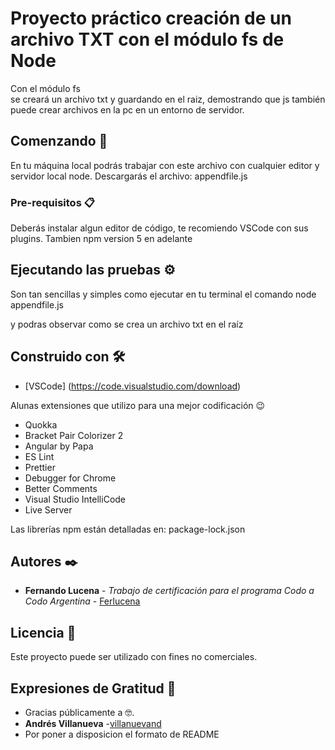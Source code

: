 # Proyecto práctico creación de un archivo TXT con el módulo fs de Node

Con el módulo fs  
se creará un archivo txt y guardando en el raiz, demostrando que js también puede crear archivos en la pc en un entorno de servidor.

## Comenzando 🚀

En tu máquina local podrás trabajar con este archivo con cualquier editor y servidor local node.
Descargarás el archivo:
appendfile.js


### Pre-requisitos 📋

Deberás instalar algun editor de código, te recomiendo VSCode con sus plugins.
Tambien npm version 5 en adelante

## Ejecutando las pruebas ⚙️

Son tan sencillas y simples como ejecutar en tu terminal el comando
node appendfile.js

y podras observar como se crea un archivo txt en el raíz

## Construido con 🛠️

* [VSCode] (https://code.visualstudio.com/download)
 
Alunas extensiones que utilizo para una mejor codificación 😉

* Quokka
* Bracket Pair Colorizer 2
* Angular by Papa
* ES Lint
* Prettier
* Debugger for Chrome
* Better Comments
* Visual Studio IntelliCode
* Live Server

Las librerías npm están detalladas en:
package-lock.json

## Autores ✒️

* **Fernando Lucena** - *Trabajo de certificación para el programa Codo a Codo Argentina* - [Ferlucena](https://github.com/Ferlucena)

## Licencia 📄

Este proyecto puede ser utilizado con fines no comerciales.

## Expresiones de Gratitud 🎁

* Gracias públicamente a 🤓.
* **Andrés Villanueva** -[villanuevand](https://github.com/villanuevand)
* Por poner a disposicion el formato de README
